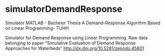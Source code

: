 # simulatorDemandResponse
Simulator MATLAB - Bachelor Thesis A Demand-Response Algorithm Based on Linear Programming- TUHH

Simulator for Demand Response using Linear Programming. 
Raw data belonging to paper “Simulative Evaluation of Demand Response Approaches for Waterbeds”  http://dx.doi.org/10.5281/zenodo.45801
